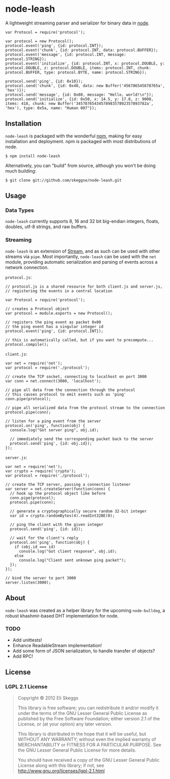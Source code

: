 node-leash
==========

A lightweight streaming parser and serializer for binary data in [node](http://nodejs.org).

```
var Protocol = require('protocol');

var protocol = new Protocol();
protocol.event('ping', {id: protocol.INT});
protocol.event('chunk', {id: protocol.INT, data: protocol.BUFFER});
protocol.event('message', {id: protocol.INT, message: protocol.STRING});
protocol.event('initialize', {id: protocol.INT, x: protocol.DOUBLE, y: protocol.DOUBLE, z: protocol.DOUBLE, items: protocol.INT, chunk: protocol.BUFFER, type: protocol.BYTE, name: protocol.STRING});

protocol.send('ping', {id: 0x10});
protocol.send('chunk', {id: 0x40, data: new Buffer('456786545678765a', 'hex')});
protocol.send('message', {id: 0x80, message: "Hello, world!\n"});
protocol.send('initialize', {id: 0x50, x: 14.5, y: 17.8, z: 9000, items: 418, chunk: new Buffer('3457876543457898357892357893782a', 'hex'), type: 0x5a, name: "Human 007"});
```

## Installation

`node-leash` is packaged with the wonderful [npm](http://npmjs.org), making for easy installation and deployment.  npm is packaged with most distributions of node.

    $ npm install node-leash

Alternatively, you can "build" from source, although you won't be doing much building:

    $ git clone git://github.com/skeggse/node-leash.git

## Usage

### Data Types

`node-leash` currently supports 8, 16 and 32 bit big-endian integers, floats, doubles, utf-8 strings, and raw buffers.

### Streaming

`node-leash` is an extension of [Stream](http://nodejs.org/api/stream.html), and as such can be used with other streams via `pipe`.  Most importantly, `node-leash` can be used with the `net` module, providing automatic serialization and parsing of events across a network connection.

`protocol.js`:

```
// protocol.js is a shared resource for both client.js and server.js,
// registering the events in a central location

var Protocol = require('protocol');

// creates a Protocol object
var protocol = module.exports = new Protocol();

// registers the ping event as packet 0x00
// the ping event has a singular integer id
protocol.event('ping', {id: protocol.INT});

// this is automatically called, but if you want to precompute...
protocol.compile();
```

`client.js`:

```
var net = require('net');
var protocol = require('./protocol');

// create the TCP socket, connecting to localhost on port 3000
var conn = net.connect(3000, 'localhost');

// pipe all data from the connection through the protocol
// this causes protocol to emit events such as 'ping'
conn.pipe(protocol);

// pipe all serialized data from the protocol stream to the connection
protocol.pipe(conn);

// listen for a ping event from the server
protocol.on('ping', function(obj) {
  console.log("Got server ping", obj.id);
  
  // immediately send the corresponding packet back to the server
  protocol.send('ping', {id: obj.id});
});
```

`server.js`:

```
var net = require('net');
var crypto = require('crypto');
var protocol = require('./protocol');

// create the TCP server, passing a connection listener
var server = net.createServer(function(conn) {
  // hook up the protocol object like before
  conn.pipe(protocol);
  protocol.pipe(conn);
  
  // generate a cryptographically secure random 32-bit integer
  var id = crypto.randomBytes(4).readInt32BE(0);
  
  // ping the client with the given integer
  protocol.send('ping', {id: id});
  
  // wait for the client's reply
  protocol.on('ping', function(obj) {
    if (obj.id === id)
      console.log("Got client response", obj.id);
    else
      console.log("Client sent unknown ping packet");
  });
});

// bind the server to port 3000
server.listen(3000);
```

## About

`node-leash` was created as a helper library for the upcoming `node-bulldog`, a robust khashmir-based DHT implementation for node.

### TODO

- Add unittests!
- Enhance ReadableStream implementation!
- Add some form of JSON serialization, to handle transfer of objects?
- Add RPC!

## License

### LGPL 2.1 License

> Copyright &copy; 2012 Eli Skeggs
> 
> This library is free software; you can redistribute it and/or
> modify it under the terms of the GNU Lesser General Public
> License as published by the Free Software Foundation; either
> version 2.1 of the License, or (at your option) any later version.
> 
> This library is distributed in the hope that it will be useful,
but WITHOUT ANY WARRANTY; without even the implied warranty of
MERCHANTABILITY or FITNESS FOR A PARTICULAR PURPOSE.  See the GNU
Lesser General Public License for more details.
> 
> You should have received a copy of the GNU Lesser General Public
License along with this library; if not, see
http://www.gnu.org/licenses/lgpl-2.1.html
